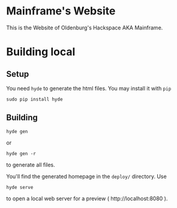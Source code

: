 # Mainframe's Website

This is the Website of Oldenburg's Hackspace AKA Mainframe.


# Building local

## Setup

You need ```hyde``` to generate the html files. You may install it with ```pip```

```
sudo pip install hyde
```

## Building

```
hyde gen
```

or

```
hyde gen -r
```

to generate all files.

You'll find the generated homepage in the ```deploy/``` directory. Use

```
hyde serve
```

to open a local web server for a preview ( http://localhost:8080 ).
